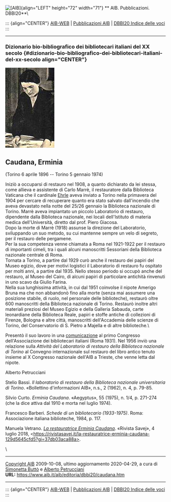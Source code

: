 ![\[AIB\]](/aib/wi/aibv72.gif){align="LEFT" height="72" width="71"}
** AIB. Pubblicazioni. DBBI20**\

::: {align="CENTER"}
[AIB-WEB](/) \| [Pubblicazioni AIB](/pubblicazioni/) \| [DBBI20 Indice
delle voci](dbbi20.htm)
:::

------------------------------------------------------------------------

### Dizionario bio-bibliografico dei bibliotecari italiani del XX secolo {#dizionario-bio-bibliografico-dei-bibliotecari-italiani-del-xx-secolo align="CENTER"}

![\[Ritratto\]](caudana.jpg)

## Caudana, Erminia

(Torino 6 aprile 1896 -- Torino 5 gennaio 1974)

Iniziò a occuparsi di restauro nel 1908, a quanto dichiarato da lei
stessa, come allieva e assistente di Carlo Marrè, il restauratore dalla
Biblioteca Vaticana che il cardinale [Ehrle](ehrle.htm) aveva inviato a
Torino nella primavera del 1904 per cercare di recuperare quanto era
stato salvato dall\'incendio che aveva devastato nella notte del 25/26
gennaio la Biblioteca nazionale di Torino. Marrè aveva impiantato un
piccolo Laboratorio di restauro, dipendente dalla Biblioteca nazionale,
nei locali dell\'Istituto di materia medica dell\'Università, diretto
dal prof. Piero Giacosa.\
Dopo la morte di Marrè (1918) assunse la direzione del Laboratorio,
sviluppando un suo metodo, su cui mantenne sempre un velo di segreto,
per il restauro delle pergamene.\
Per la sua competenza venne chiamata a Roma nel 1921-1922 per il
restauro di importanti cimeli, tra i quali alcuni manoscritti Sessoriani
della Biblioteca nazionale centrale di Roma.\
Tornata a Torino, a partire dal 1929 curò anche il restauro dei papiri
del Museo egizio, dove per motivi logistici il Laboratorio di restauro
fu ospitato per molti anni, a partire dal 1935. Nello stesso periodo si
occupò anche del restauro, al Museo del Cairo, di alcuni papiri di
particolare antichità rinvenuti in uno scavo da Giulio Farina.\
Nella sua lunghissima attività, in cui dal 1951 coinvolse il nipote
Amerigo Bruna ma che non abbandonò fino alla morte (senza mai assumere
una posizione stabile, di ruolo, nel personale delle biblioteche),
restaurò oltre 600 manoscritti della Biblioteca nazionale di Torino.
Restaurò inoltre altri materiali preziosi del Museo Egizio e della
Galleria Sabauda, carte leonardiane della Biblioteca Reale, papiri e
stoffe antiche di collezioni di Firenze, Bologna e altre città,
manoscritti dell\'Accademia delle scienze di Torino, del Conservatorio
di S. Pietro a Majella e di altre biblioteche.\

Presentò il suo lavoro in una
[comunicazione](/aib/stor/album/caudana1.htm) al primo Congresso
dell\'Associazione dei bibliotecari italiani (Roma 1931). Nel 1956 inviò
una relazione sulla *Attività del Laboratorio di restauro della
Biblioteca nazionale di Torino* al Convegno internazionale sul restauro
del libro antico tenuto insieme al X Congresso nazionale dell\'AIB a
Trieste, che venne letta dal nipote.

Alberto Petrucciani

Stelio Bassi. *Il laboratorio di restauro della Biblioteca nazionale
universitaria di Torino*. «Bollettino d\'informazioni AIB», n.s., 2
(1962), n. 4, p. 79-85.

Silvio Curto. *Erminia Caudana*. «Aegyptus», 55 (1975), n. 1/4, p.
271-274 (che la dice attiva dal 1910 e morta nel luglio 1974).

Francesco Barberi. *Schede di un bibliotecario (1933-1975)*. Roma:
Associazione italiana biblioteche, 1984, p. 117.

Manuela Vetrano. *[La restauratrice Erminia
Caudana](https://rivistasavej.it/la-restauratrice-erminia-caudana-129d5645cfd5?gi=37db03aca88a)*.
«Rivista Savej», 4 luglio 2018,
\<https://rivistasavej.it/la-restauratrice-erminia-caudana-129d5645cfd5?gi=37db03aca88a>.

\

------------------------------------------------------------------------

[Copyright AIB](/su-questo-sito/dichiarazione-di-copyright-aib-web/)
2009-10-08, ultimo aggiornamento 2020-04-29, a cura di [Simonetta
Buttò](/aib/redazione3.htm) e [Alberto
Petrucciani](/su-questo-sito/redazione-aib-web/)\
**URL:** https://www.aib.it/aib/editoria/dbbi20/caudana.htm

------------------------------------------------------------------------

::: {align="CENTER"}
[AIB-WEB](/) \| [Pubblicazioni AIB](/pubblicazioni/) \| [DBBI20 Indice
delle voci](dbbi20.htm)
:::
